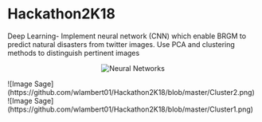 # Hackathon2K18
Deep Learning- Implement neural network (CNN) which enable BRGM to predict natural disasters from twitter images. Use PCA and clustering methods to distinguish pertinent images
<p align="center">
  <img src="https://github.com/wlambert01/Hackathon2K18/blob/master/docs/neuralnetwork.gif" title="Neural Networks">
</p>
![Image Sage](https://github.com/wlambert01/Hackathon2K18/blob/master/Cluster2.png)
![Image Sage](https://github.com/wlambert01/Hackathon2K18/blob/master/Cluster1.png)
